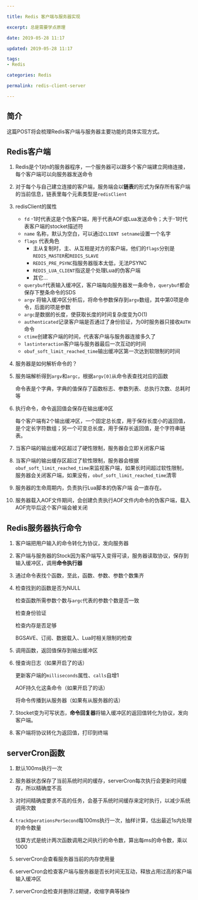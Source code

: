 ```yaml
---

title: Redis 客户端与服务器实现

excerpt: 总是需要学点原理

date: 2019-05-28 11:17

updated: 2019-05-28 11:17

tags:
- Redis

categories: Redis

permalink: redis-client-server

---
```


## 简介

这篇POST将会梳理Redis客户端与服务器主要功能的具体实现方式。



## Redis客户端

1. Redis是个1对n的服务器程序，一个服务器可以跟多个客户端建立网络连接，每个客户端可以向服务器发送命令

2. 对于每个与自己建立连接的客户端，服务端会以**链表**的形式为保存所有客户端的当前信息，链表里每个元素类型是`redisClient`

3. redisClient的属性
   - `fd` -1时代表这是个伪客户端，用于代表AOF或Lua发送命令；大于-1时代表客户端的stocket描述符
   - `name` 名称，默认为空白，可以通过`CLIENT setname`设置一个名字
   - `flags` 代表角色
     - 主从复制时，主、从互相是对方的客户端，他们的`flags`分别是`REDIS_MASTER`和`REDIS_SLAVE`
     - `REDIS_PRE_PSYNC`指服务器版本太低，无法PSYNC
     - `REDIS_LUA_CLIENT`指这是个处理Lua的伪客户端
     - 其它...
   - `querybuf`代表输入缓冲区，客户端每向服务器发一条命令，`querybuf`都会保存下整条命令的SDS
   - `argv` 将输入缓冲区分析后，将命令参数保存到`argv`数组，其中第0项是命令，后面的项是参数
   - `argc`是数据的长度，使获取长度的时间复杂度变为O(1)
   - `authenticated`记录客户端是否通过了身份验证，为0时服务器只接收`AUTH`命令
   - `ctime`创建客户端的时间，代表客户端与服务器连接多久了
   - `lastinteraction`客户端与服务器最后一次互动的时间
   - `obuf_soft_limit_reached_time`输出缓冲区第一次达到软限制的时间
   
4. 服务器是如何解析命令的？

  1. 服务端解析得到`argv`和`argc`，根据`argv[0]`从命令表查找对应的函数
  
     命令表是个字典，字典的值保存了函数标志、参数列表、总执行次数、总耗时等
  
  2. 执行命令，命令返回值会保存在输出缓冲区
  
     每个客户端有2个输出缓冲区，一个固定总长度，用于保存长度小的返回值，是个定长字符数组；另一个可变总长度，用于保存长返回值，是个字符串链表。

5. 当客户端的输出缓冲区超过了硬性限制，服务器会立即关闭客户端
6. 当客户端的输出缓存区超过了软性限制，服务器会根据`obuf_soft_limit_reached_time`来监视客户端，如果长时间超过软性限制，服务器会关闭客户端，如果没有，`obuf_soft_limit_reached_time`清零
7. 服务器的生命周期内，负责执行Lua脚本的伪客户端 会一直存在。
8. 服务器载入AOF文件期间，会创建负责执行AOF文件内命令的伪客户端，载入AOF完毕后这个客户端会被关闭



## Redis服务器执行命令



1. 客户端把用户输入的命令转化为协议，发向服务器

2. 客户端与服务器的Stock因为客户端写入变得可读，服务器读取协议，保存到输入缓冲区，调用**命令执行器**

3. 通过命令表找个函数，至此，函数、参数、参数个数集齐

4. 检查找到的函数是否为NULL

   检查函数所需参数个数与`argc`代表的参数个数是否一致

   检查身份验证

   检查内存是否足够

   BGSAVE、订阅、数据载入、Lua时相关限制的检查

5. 调用函数，返回值保存到输出缓冲区

6. 慢查询日志（如果开启了的话）

   更新客户端的`milliseconds`属性、`calls`自增1

   AOF持久化这条命令（如果开启了的话）

   将命令传播到从服务器（如果有从服务器的话）

7. Stocket变为可写状态，**命令回复器**将输入缓冲区的返回值转化为协议，发向客户端。
8. 客户端将协议转化为返回值，打印到终端



## serverCron函数

1. 默认100ms执行一次
2. 服务器状态保存了当前系统时间的缓存，serverCron每次执行会更新时间缓存，所以精确度不高
3. 对时间精确度要求不高的任务，会基于系统时间缓存来定时执行，以减少系统调用次数

4. `trackOperationsPerSecond`每100ms执行一次，抽样计算，估出最近1s内处理的命令数量

   估算方式是统计两次函数调用之间执行的命令数，算出每ms的命令数，乘以1000

5. serverCron会查看服务器当前的内存使用量

6. serverCron会检查客户端与服务器是否长时间无互动，释放占用过高的客户端输入缓冲区

7. serverCron会检查并删除过期键，收缩字典等操作

   